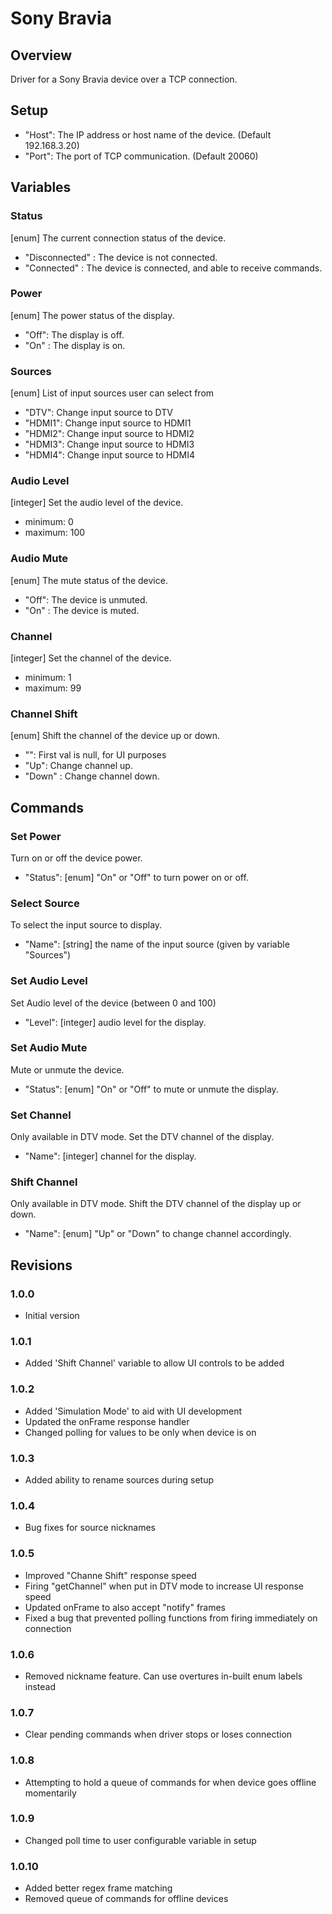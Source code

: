 # Sony Bravia

## Overview
Driver for a Sony Bravia device over a TCP connection.

## Setup
- "Host": The IP address or host name of the device. (Default 192.168.3.20)
- "Port": The port of TCP communication. (Default 20060)

## Variables

### Status
[enum] The current connection status of the device.
- "Disconnected" : The device is not connected.
- "Connected" : The device is connected, and able to receive commands.

### Power
[enum] The power status of the display.
- "Off": The display is off.
- "On" : The display is on.

### Sources
[enum] List of input sources user can select from
- "DTV": Change input source to DTV
- "HDMI1": Change input source to HDMI1
- "HDMI2": Change input source to HDMI2
- "HDMI3": Change input source to HDMI3
- "HDMI4": Change input source to HDMI4

### Audio Level
[integer] Set the audio level of the device.
- minimum: 0
- maximum: 100

### Audio Mute
[enum] The mute status of the device.
- "Off": The device is unmuted.
- "On" : The device is muted.

### Channel
[integer] Set the channel of the device.
- minimum: 1
- maximum: 99

### Channel Shift
[enum] Shift the channel of the device up or down.
- "": First val is null, for UI purposes
- "Up": Change channel up.
- "Down" : Change channel down.

## Commands

### Set Power
Turn on or off the device power.
- "Status": [enum] "On" or "Off" to turn power on or off.

### Select Source
To select the input source to display.
- "Name": [string] the name of the input source (given by variable "Sources")

### Set Audio Level
Set Audio level of the device (between 0 and 100)
- "Level": [integer] audio level for the display.

### Set Audio Mute
Mute or unmute the device.
- "Status": [enum] "On" or "Off" to mute or unmute the display.

### Set Channel
Only available in DTV mode. Set the DTV channel of the display.
- "Name": [integer] channel for the display.

### Shift Channel
Only available in DTV mode. Shift the DTV channel of the display up or down.
- "Name": [enum] "Up" or "Down" to change channel accordingly.

## Revisions

### 1.0.0
- Initial version

### 1.0.1
- Added 'Shift Channel' variable to allow UI controls to be added

### 1.0.2
- Added 'Simulation Mode' to aid with UI development
- Updated the onFrame response handler
- Changed polling for values to be only when device is on

### 1.0.3
- Added ability to rename sources during setup

### 1.0.4
- Bug fixes for source nicknames

### 1.0.5
- Improved "Channe Shift" response speed
- Firing "getChannel" when put in DTV mode to increase UI response speed
- Updated onFrame to also accept "notify" frames
- Fixed a bug that prevented polling functions from firing immediately on connection

### 1.0.6
- Removed nickname feature. Can use overtures in-built enum labels instead

### 1.0.7
- Clear pending commands when driver stops or loses connection

### 1.0.8
- Attempting to hold a queue of commands for when device goes offline momentarily

### 1.0.9
- Changed poll time to user configurable variable in setup

### 1.0.10
- Added better regex frame matching
- Removed queue of commands for offline devices